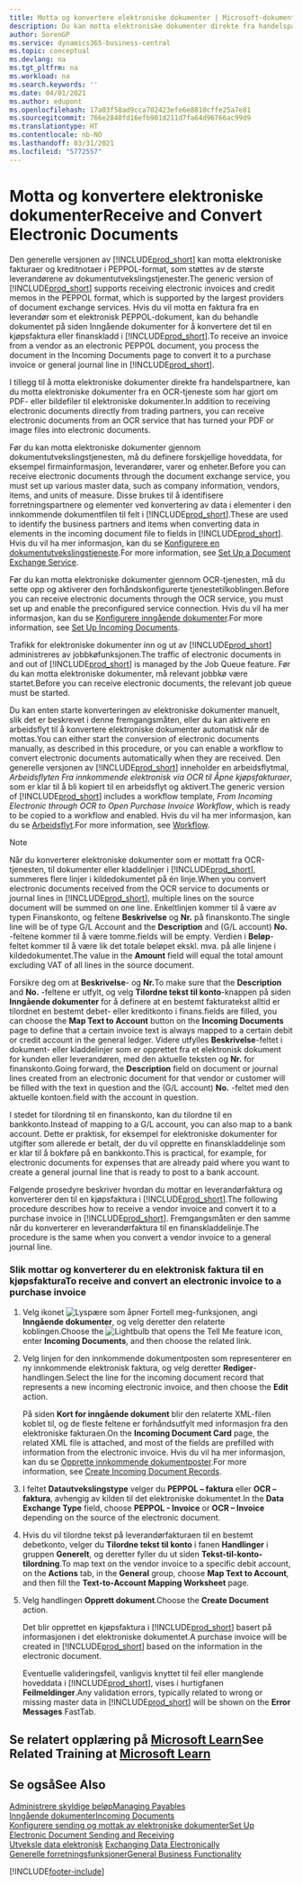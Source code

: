 ```yaml
---
title: Motta og konvertere elektroniske dokumenter | Microsoft-dokumentasjon
description: Du kan motta elektroniske dokumenter direkte fra handelspartnere eller fra en OCR-tjeneste.
author: SorenGP
ms.service: dynamics365-business-central
ms.topic: conceptual
ms.devlang: na
ms.tgt_pltfrm: na
ms.workload: na
ms.search.keywords: ''
ms.date: 04/01/2021
ms.author: edupont
ms.openlocfilehash: 17a03f58ad9cca702423efe6e8810cffe25a7e81
ms.sourcegitcommit: 766e2840fd16efb901d211d7fa64d96766ac99d9
ms.translationtype: HT
ms.contentlocale: nb-NO
ms.lasthandoff: 03/31/2021
ms.locfileid: "5772557"
---
```

# <a name="receive-and-convert-electronic-documents"></a><span data-ttu-id="c468c-103">Motta og konvertere elektroniske dokumenter</span><span class="sxs-lookup"><span data-stu-id="c468c-103">Receive and Convert Electronic Documents</span></span>
<span data-ttu-id="c468c-104">Den generelle versjonen av [!INCLUDE[prod_short](includes/prod_short.md)] kan motta elektroniske fakturaer og kreditnotaer i PEPPOL-format, som støttes av de største leverandørene av dokumentutvekslingstjenester.</span><span class="sxs-lookup"><span data-stu-id="c468c-104">The generic version of [!INCLUDE[prod_short](includes/prod_short.md)] supports receiving electronic invoices and credit memos in the PEPPOL format, which is supported by the largest providers of document exchange services.</span></span> <span data-ttu-id="c468c-105">Hvis du vil motta en faktura fra en leverandør som et elektronisk PEPPOL-dokument, kan du behandle dokumentet på siden Inngående dokumenter for å konvertere det til en kjøpsfaktura eller finanskladd i [!INCLUDE[prod_short](includes/prod_short.md)].</span><span class="sxs-lookup"><span data-stu-id="c468c-105">To receive an invoice from a vendor as an electronic PEPPOL document, you process the document in the Incoming Documents page to convert it to a purchase invoice or general journal line in [!INCLUDE[prod_short](includes/prod_short.md)].</span></span>

 <span data-ttu-id="c468c-106">I tillegg til å motta elektroniske dokumenter direkte fra handelspartnere, kan du motta elektroniske dokumenter fra en OCR-tjeneste som har gjort om PDF- eller bildefiler til elektroniske dokumenter.</span><span class="sxs-lookup"><span data-stu-id="c468c-106">In addition to receiving electronic documents directly from trading partners, you can receive electronic documents from an OCR service that has turned your PDF or image files into electronic documents.</span></span>  

 <span data-ttu-id="c468c-107">Før du kan motta elektroniske dokumenter gjennom dokumentutvekslingstjenesten, må du definere forskjellige hoveddata, for eksempel firmainformasjon, leverandører, varer og enheter.</span><span class="sxs-lookup"><span data-stu-id="c468c-107">Before you can receive electronic documents through the document exchange service, you must set up various master data, such as company information, vendors, items, and units of measure.</span></span> <span data-ttu-id="c468c-108">Disse brukes til å identifisere forretningspartnere og elementer ved konvertering av data i elementer i den innkommende dokumentfilen til felt i [!INCLUDE[prod_short](includes/prod_short.md)].</span><span class="sxs-lookup"><span data-stu-id="c468c-108">These are used to identify the business partners and items when converting data in elements in the incoming document file to fields in [!INCLUDE[prod_short](includes/prod_short.md)].</span></span> <span data-ttu-id="c468c-109">Hvis du vil ha mer informasjon, kan du se [Konfigurere en dokumentutvekslingstjeneste](across-how-to-set-up-a-document-exchange-service.md).</span><span class="sxs-lookup"><span data-stu-id="c468c-109">For more information, see [Set Up a Document Exchange Service](across-how-to-set-up-a-document-exchange-service.md).</span></span>  

 <span data-ttu-id="c468c-110">Før du kan motta elektroniske dokumenter gjennom OCR-tjenesten, må du sette opp og aktiverer den forhåndskonfigurerte tjenestetilkoblingen.</span><span class="sxs-lookup"><span data-stu-id="c468c-110">Before you can receive electronic documents through the OCR service, you must set up and enable the preconfigured service connection.</span></span> <span data-ttu-id="c468c-111">Hvis du vil ha mer informasjon, kan du se [Konfigurere inngående dokumenter](across-how-setup-income-documents.md).</span><span class="sxs-lookup"><span data-stu-id="c468c-111">For more information, see [Set Up Incoming Documents](across-how-setup-income-documents.md).</span></span>  

 <span data-ttu-id="c468c-112">Trafikk for elektroniske dokumenter inn og ut av [!INCLUDE[prod_short](includes/prod_short.md)] administreres av jobbkøfunksjonen.</span><span class="sxs-lookup"><span data-stu-id="c468c-112">The traffic of electronic documents in and out of [!INCLUDE[prod_short](includes/prod_short.md)] is managed by the Job Queue feature.</span></span> <span data-ttu-id="c468c-113">Før du kan motta elektroniske dokumenter, må relevant jobbkø være startet.</span><span class="sxs-lookup"><span data-stu-id="c468c-113">Before you can receive electronic documents, the relevant job queue must be started.</span></span>  

 <span data-ttu-id="c468c-114">Du kan enten starte konverteringen av elektroniske dokumenter manuelt, slik det er beskrevet i denne fremgangsmåten, eller du kan aktivere en arbeidsflyt til å konvertere elektroniske dokumenter automatisk når de mottas.</span><span class="sxs-lookup"><span data-stu-id="c468c-114">You can either start the conversion of electronic documents manually, as described in this procedure, or you can enable a workflow to convert electronic documents automatically when they are received.</span></span> <span data-ttu-id="c468c-115">Den generelle versjonen av [!INCLUDE[prod_short](includes/prod_short.md)] inneholder en arbeidsflytmal, *Arbeidsflyten Fra innkommende elektronisk via OCR til Åpne kjøpsfakturaer*, som er klar til å bli kopiert til en arbeidsflyt og aktivert.</span><span class="sxs-lookup"><span data-stu-id="c468c-115">The generic version of [!INCLUDE[prod_short](includes/prod_short.md)] includes a workflow template, *From Incoming Electronic through OCR to Open Purchase Invoice Workflow*, which is ready to be copied to a workflow and enabled.</span></span> <span data-ttu-id="c468c-116">Hvis du vil ha mer informasjon, kan du se [Arbeidsflyt](across-workflow.md).</span><span class="sxs-lookup"><span data-stu-id="c468c-116">For more information, see [Workflow](across-workflow.md).</span></span>  

> [!NOTE]  
>  <span data-ttu-id="c468c-117">Når du konverterer elektroniske dokumenter som er mottatt fra OCR-tjenesten, til dokumenter eller kladdelinjer i [!INCLUDE[prod_short](includes/prod_short.md)], summeres flere linjer i kildedokumentet på én linje.</span><span class="sxs-lookup"><span data-stu-id="c468c-117">When you convert electronic documents received from the OCR service to documents or journal lines in [!INCLUDE[prod_short](includes/prod_short.md)], multiple lines on the source document will be summed on one line.</span></span> <span data-ttu-id="c468c-118">Enkeltlinjen kommer til å være av typen Finanskonto, og feltene **Beskrivelse** og **Nr.** på finanskonto.</span><span class="sxs-lookup"><span data-stu-id="c468c-118">The single line will be of type G/L Account and the **Description** and (G/L account) **No.**</span></span> <span data-ttu-id="c468c-119">-feltene kommer til å være tomme.</span><span class="sxs-lookup"><span data-stu-id="c468c-119">fields will be empty.</span></span> <span data-ttu-id="c468c-120">Verdien i **Beløp**-feltet kommer til å være lik det totale beløpet ekskl. mva. på alle linjene i kildedokumentet.</span><span class="sxs-lookup"><span data-stu-id="c468c-120">The value in the **Amount** field will equal the total amount excluding VAT of all lines in the source document.</span></span>  
>   
>  <span data-ttu-id="c468c-121">Forsikre deg om at **Beskrivelse**- og **Nr.**</span><span class="sxs-lookup"><span data-stu-id="c468c-121">To make sure that the **Description** and **No.**</span></span> <span data-ttu-id="c468c-122">-feltene er utfylt, og velg **Tilordne tekst til konto**-knappen på siden **Inngående dokumenter** for å definere at en bestemt fakturatekst alltid er tilordnet en bestemt debet- eller kreditkonto i finans.</span><span class="sxs-lookup"><span data-stu-id="c468c-122">fields are filled, you can choose the **Map Text to Account** button on the **Incoming Documents** page to define that a certain invoice text is always mapped to a certain debit or credit account in the general ledger.</span></span> <span data-ttu-id="c468c-123">Videre utfylles **Beskrivelse**-feltet i dokument- eller kladdelinjer som er opprettet fra et elektronisk dokument for kunden eller leverandøren, med den aktuelle teksten og **Nr.** for finanskonto.</span><span class="sxs-lookup"><span data-stu-id="c468c-123">Going forward, the **Description** field on document or journal lines created from an electronic document for that vendor or customer will be filled with the text in question and the (G/L account) **No.**</span></span> <span data-ttu-id="c468c-124">-feltet med den aktuelle kontoen.</span><span class="sxs-lookup"><span data-stu-id="c468c-124">field with the account in question.</span></span>  
>   
>  <span data-ttu-id="c468c-125">I stedet for tilordning til en finanskonto, kan du tilordne til en bankkonto.</span><span class="sxs-lookup"><span data-stu-id="c468c-125">Instead of mapping to a G/L account, you can also map to a bank account.</span></span> <span data-ttu-id="c468c-126">Dette er praktisk, for eksempel for elektroniske dokumenter for utgifter som allerede er betalt, der du vil opprette en finanskladdelinje som er klar til å bokføre på en bankkonto.</span><span class="sxs-lookup"><span data-stu-id="c468c-126">This is practical, for example, for electronic documents for expenses that are already paid where you want to create a general journal line that is ready to post to a bank account.</span></span>  

 <span data-ttu-id="c468c-127">Følgende prosedyre beskriver hvordan du mottar en leverandørfaktura og konverterer den til en kjøpsfaktura i [!INCLUDE[prod_short](includes/prod_short.md)].</span><span class="sxs-lookup"><span data-stu-id="c468c-127">The following procedure describes how to receive a vendor invoice and convert it to a purchase invoice in [!INCLUDE[prod_short](includes/prod_short.md)].</span></span> <span data-ttu-id="c468c-128">Fremgangsmåten er den samme når du konverterer en leverandørfaktura til en finanskladdelinje.</span><span class="sxs-lookup"><span data-stu-id="c468c-128">The procedure is the same when you convert a vendor invoice to a general journal line.</span></span>  

### <a name="to-receive-and-convert-an-electronic-invoice-to-a-purchase-invoice"></a><span data-ttu-id="c468c-129">Slik mottar og konverterer du en elektronisk faktura til en kjøpsfaktura</span><span class="sxs-lookup"><span data-stu-id="c468c-129">To receive and convert an electronic invoice to a purchase invoice</span></span>  

1.  <span data-ttu-id="c468c-130">Velg ikonet ![Lyspære som åpner Fortell meg-funksjonen](media/ui-search/search_small.png "Fortell hva du vil gjøre"), angi **Inngående dokumenter**, og velg deretter den relaterte koblingen.</span><span class="sxs-lookup"><span data-stu-id="c468c-130">Choose the ![Lightbulb that opens the Tell Me feature](media/ui-search/search_small.png "Tell me what you want to do") icon, enter **Incoming Documents**, and then choose the related link.</span></span>  

2.  <span data-ttu-id="c468c-131">Velg linjen for den innkommende dokumentposten som representerer en ny innkommende elektronisk faktura, og velg deretter **Rediger**-handlingen.</span><span class="sxs-lookup"><span data-stu-id="c468c-131">Select the line for the incoming document record that represents a new incoming electronic invoice, and then choose the **Edit** action.</span></span>  

     <span data-ttu-id="c468c-132">På siden **Kort for inngående dokument** blir den relaterte XML-filen koblet til, og de fleste feltene er forhåndsutfylt med informasjon fra den elektroniske fakturaen.</span><span class="sxs-lookup"><span data-stu-id="c468c-132">On the **Incoming Document Card** page, the related XML file is attached, and most of the fields are prefilled with information from the electronic invoice.</span></span> <span data-ttu-id="c468c-133">Hvis du vil ha mer informasjon, kan du se [Opprette innkommende dokumentposter](across-how-create-income-document-records.md).</span><span class="sxs-lookup"><span data-stu-id="c468c-133">For more information, see [Create Incoming Document Records](across-how-create-income-document-records.md).</span></span>  

3.  <span data-ttu-id="c468c-134">I feltet **Datautvekslingstype** velger du **PEPPOL – faktura** eller **OCR – faktura**, avhengig av kilden til det elektroniske dokumentet.</span><span class="sxs-lookup"><span data-stu-id="c468c-134">In the **Data Exchange Type** field, choose **PEPPOL - Invoice** or **OCR – Invoice** depending on the source of the electronic document.</span></span>  

4.  <span data-ttu-id="c468c-135">Hvis du vil tilordne tekst på leverandørfakturaen til en bestemt debetkonto, velger du **Tilordne tekst til konto** i fanen **Handlinger** i gruppen **Generelt**, og deretter fyller du ut siden **Tekst-til-konto-tilordning**.</span><span class="sxs-lookup"><span data-stu-id="c468c-135">To map text on the vendor invoice to a specific debit account, on the **Actions** tab, in the **General** group, choose **Map Text to Account**, and then fill the **Text-to-Account Mapping Worksheet** page.</span></span>  

5.  <span data-ttu-id="c468c-136">Velg handlingen **Opprett dokument**.</span><span class="sxs-lookup"><span data-stu-id="c468c-136">Choose the **Create Document** action.</span></span>  

     <span data-ttu-id="c468c-137">Det blir opprettet en kjøpsfaktura i [!INCLUDE[prod_short](includes/prod_short.md)] basert på informasjonen i det elektroniske dokumentet.</span><span class="sxs-lookup"><span data-stu-id="c468c-137">A purchase invoice will be created in [!INCLUDE[prod_short](includes/prod_short.md)] based on the information in the electronic document.</span></span>  

     <span data-ttu-id="c468c-138">Eventuelle valideringsfeil, vanligvis knyttet til feil eller manglende hoveddata i [!INCLUDE[prod_short](includes/prod_short.md)], vises i hurtigfanen **Feilmeldinger**.</span><span class="sxs-lookup"><span data-stu-id="c468c-138">Any validation errors, typically related to wrong or missing master data in [!INCLUDE[prod_short](includes/prod_short.md)] will be shown on the **Error Messages** FastTab.</span></span>  

## <a name="see-related-training-at-microsoft-learn"></a><span data-ttu-id="c468c-139">Se relatert opplæring på [Microsoft Learn](/learn/modules/electronic-documents-dynamics-365-business-central/index)</span><span class="sxs-lookup"><span data-stu-id="c468c-139">See Related Training at [Microsoft Learn](/learn/modules/electronic-documents-dynamics-365-business-central/index)</span></span>

## <a name="see-also"></a><span data-ttu-id="c468c-140">Se også</span><span class="sxs-lookup"><span data-stu-id="c468c-140">See Also</span></span>  
[<span data-ttu-id="c468c-141">Administrere skyldige beløp</span><span class="sxs-lookup"><span data-stu-id="c468c-141">Managing Payables</span></span>](payables-manage-payables.md)  
[<span data-ttu-id="c468c-142">Inngående dokumenter</span><span class="sxs-lookup"><span data-stu-id="c468c-142">Incoming Documents</span></span>](across-income-documents.md)  
[<span data-ttu-id="c468c-143">Konfigurere sending og mottak av elektroniske dokumenter</span><span class="sxs-lookup"><span data-stu-id="c468c-143">Set Up Electronic Document Sending and Receiving</span></span>](across-how-to-set-up-electronic-document-sending-and-receiving.md)  
<span data-ttu-id="c468c-144">[Utveksle data elektronisk](across-data-exchange.md) </span><span class="sxs-lookup"><span data-stu-id="c468c-144">[Exchanging Data Electronically](across-data-exchange.md) </span></span>  
[<span data-ttu-id="c468c-145">Generelle forretningsfunksjoner</span><span class="sxs-lookup"><span data-stu-id="c468c-145">General Business Functionality</span></span>](ui-across-business-areas.md)  


[!INCLUDE[footer-include](includes/footer-banner.md)]